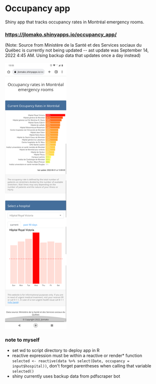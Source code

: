 
# Occupancy app
Shiny app that tracks occupancy rates in Montréal emergency rooms. 
### <a href = "https://jlomako.shinyapps.io/occupancy_app/">https://jlomako.shinyapps.io/occupancy_app/</a>


(Note: Source from Ministère de la Santé et des Services sociaux du Québec is currently not being updated -- ast update was September 14, 2022 4:45 AM. Using backup data that updates once a day instead)
<br><br>
<img src="img/Screenshot_20220831-135507.png" alt="screenshot" width=40%>


### note to myself
* set wd to script directory to deploy app in R
* reactive expression must be within a reactive or render* function <code>selected <- reactive(data %>% select(Date, occupancy = input$hospital))</code>, don't forget parentheses when calling that variable <code>selected()</code>
* shiny currently uses backup data from pdfscraper bot
